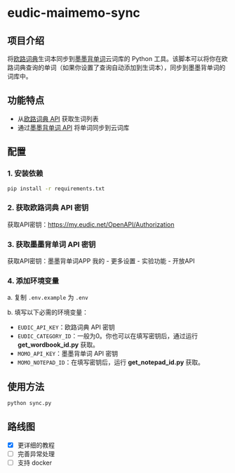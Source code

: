 # eudic-maimemo-sync

## 项目介绍

将[欧路词典](https://www.eudic.net/v4/en/app/eudic)生词本同步到[墨墨背单词](https://www.maimemo.com/)云词库的 Python 工具。该脚本可以将你在欧路词典查询的单词（如果你设置了查询自动添加到生词本），同步到墨墨背单词的词库中。

## 功能特点

- 从[欧路词典 API](https://my.eudic.net/OpenAPI/doc_api_study#-studylistapi-getwords) 获取生词列表
- 通过[墨墨背单词 API](https://open.maimemo.com/#/operations/maimemo.openapi.notepad.v1.NotepadService.UpdateNotepad) 将单词同步到云词库

## 配置

### 1. 安装依赖

```bash
pip install -r requirements.txt
```

### 2. 获取欧路词典 API 密钥

获取API密钥：https://my.eudic.net/OpenAPI/Authorization


### 3. 获取墨墨背单词 API 密钥

获取API密钥：墨墨背单词APP 我的 - 更多设置 - 实验功能 - 开放API

### 4. 添加环境变量

a. 复制 `.env.example` 为 `.env`

b. 填写以下必需的环境变量：
   - `EUDIC_API_KEY`：欧路词典 API 密钥
   - `EUDIC_CATEGORY_ID`：一般为0。你也可以在填写密钥后，通过运行 **get_wordbook_id.py** 获取。
   - `MOMO_API_KEY`：墨墨背单词 API 密钥
   - `MOMO_NOTEPAD_ID`：在填写密钥后，运行 **get_notepad_id.py** 获取。

## 使用方法

```bash
python sync.py
```


## 路线图

- [x] 更详细的教程
- [ ] 完善异常处理
- [ ] 支持 docker
